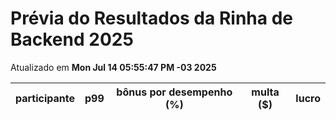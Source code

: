 # Prévia do Resultados da Rinha de Backend 2025
Atualizado em **Mon Jul 14 05:55:47 PM -03 2025**


| participante | p99 | bônus por desempenho (%) | multa ($) | lucro |
| -- | -- | -- | -- | -- |

